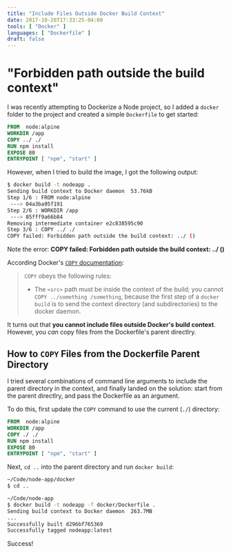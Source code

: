 ```yaml
---
title: "Include Files Outside Docker Build Context"
date: 2017-10-26T17:33:25-04:00
tools: [ "Docker" ]
languages: [ "Dockerfile" ]
draft: false
---
```

# "Forbidden path outside the build context"

I was recently attempting to Dockerize a Node project, so I added a `docker` folder to the project and created a simple `Dockerfile` to get started:

```dockerfile
FROM  node:alpine
WORKDIR /app
COPY ../ ./
RUN npm install
EXPOSE 80
ENTRYPOINT [ "npm", "start" ]
```

However, when I tried to build the image, I got the following output:

```bash
$ docker build -t nodeapp .
Sending build context to Docker daemon  53.76kB
Step 1/6 : FROM node:alpine
 ---> 04a3ba95f191
Step 2/6 : WORKDIR /app
 ---> 85fff9a66b84
Removing intermediate container e2c838595c90
Step 3/6 : COPY ../ ./
COPY failed: Forbidden path outside the build context: ../ ()
```

Note the error: **COPY failed: Forbidden path outside the build context: ../ ()**

According Docker's [`COPY` documentation](https://docs.docker.com/engine/reference/builder/#copy):

> `COPY` obeys the following rules:
>
> * The `<src>` path must be inside the context of the build; you cannot `COPY ../something /something`, because the first step of a `docker build` is to send the context directory (and subdirectories) to the docker daemon.

It turns out that **you cannot include files outside Docker's build context**. However, you *can* copy files from the Dockerfile's parent directlry.

## How to `COPY` Files from the Dockerfile Parent Directory

I tried several combinations of command line arguments to include the parent directory in the context, and finally landed on the solution: start from the parent directlry, and pass the Dockerfile as an argument.

To do this, first update the `COPY` command to use the current (`./`) directory:

```dockerfile
FROM  node:alpine
WORKDIR /app
COPY ./ ./
RUN npm install
EXPOSE 80
ENTRYPOINT [ "npm", "start" ]
```

Next, `cd ..` into the parent directory and run `docker build`:

```bash
~/Code/node-app/docker
$ cd ..

~/Code/node-app
$ docker build -t nodeapp -f docker/Dockerfile .
Sending build context to Docker daemon  263.7MB
...
Successfully built d296bf765369
Successfully tagged nodeapp:latest
```
Success!